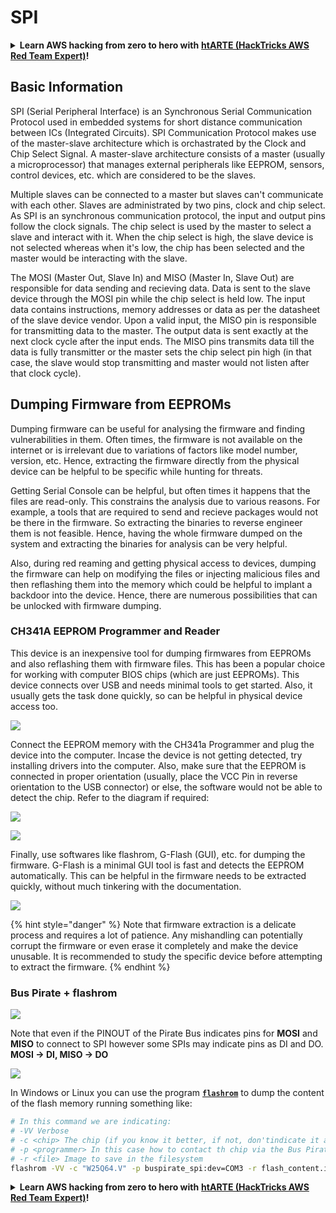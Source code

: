 # SPI

<details>

<summary><strong>Learn AWS hacking from zero to hero with</strong> <a href="https://training.hacktricks.xyz/courses/arte"><strong>htARTE (HackTricks AWS Red Team Expert)</strong></a><strong>!</strong></summary>

Other ways to support HackTricks:

* If you want to see your **company advertised in HackTricks** or **download HackTricks in PDF** Check the [**SUBSCRIPTION PLANS**](https://github.com/sponsors/carlospolop)!
* Get the [**official PEASS & HackTricks swag**](https://peass.creator-spring.com)
* Discover [**The PEASS Family**](https://opensea.io/collection/the-peass-family), our collection of exclusive [**NFTs**](https://opensea.io/collection/the-peass-family)
* **Join the** 💬 [**Discord group**](https://discord.gg/hRep4RUj7f) or the [**telegram group**](https://t.me/peass) or **follow** us on **Twitter** 🐦 [**@carlospolopm**](https://twitter.com/hacktricks\_live)**.**
* **Share your hacking tricks by submitting PRs to the** [**HackTricks**](https://github.com/carlospolop/hacktricks) and [**HackTricks Cloud**](https://github.com/carlospolop/hacktricks-cloud) github repos.

</details>

## Basic Information

SPI (Serial Peripheral Interface) is an Synchronous Serial Communication Protocol used in embedded systems for short distance communication between ICs (Integrated Circuits). SPI Communication Protocol makes use of the master-slave architecture which is orchastrated by the Clock and Chip Select Signal. A master-slave architecture consists of a master (usually a microprocessor) that manages external peripherals like EEPROM, sensors, control devices, etc. which are considered to be the slaves.

Multiple slaves can be connected to a master but slaves can't communicate with each other. Slaves are administrated by two pins, clock and chip select. As SPI is an synchronous communication protocol, the input and output pins follow the clock signals. The chip select is used by the master to select a slave and interact with it. When the chip select is high, the slave device is not selected whereas when it's low, the chip has been selected and the master would be interacting with the slave.

The MOSI (Master Out, Slave In) and MISO (Master In, Slave Out) are responsible for data sending and recieving data. Data is sent to the slave device through the MOSI pin while the chip select is held low. The input data contains instructions, memory addresses or data as per the datasheet of the slave device vendor. Upon a valid input, the MISO pin is responsible for transmitting data to the master. The output data is sent exactly at the next clock cycle after the input ends. The MISO pins transmits data till the data is fully transmitter or the master sets the chip select pin high (in that case, the slave would stop transmitting and master would not listen after that clock cycle).

## Dumping Firmware from EEPROMs

Dumping firmware can be useful for analysing the firmware and finding vulnerabilities in them. Often times, the firmware is not available on the internet or is irrelevant due to variations of factors like model number, version, etc. Hence, extracting the firmware directly from the physical device can be helpful to be specific while hunting for threats. 

Getting Serial Console can be helpful, but often times it happens that the files are read-only. This constrains the analysis due to various reasons. For example, a tools that are required to send and recieve packages would not be there in the firmware. So extracting the binaries to reverse engineer them is not feasible. Hence, having the whole firmware dumped on the system and extracting the binaries for analysis can be very helpful. 

Also, during red reaming and getting physical access to devices, dumping the firmware can help on modifying the files or injecting malicious files and then reflashing them into the memory which could be helpful to implant a backdoor into the device. Hence, there are numerous possibilities that can be unlocked with firmware dumping. 

### CH341A EEPROM Programmer and Reader

This device is an inexpensive tool for dumping firmwares from EEPROMs and also reflashing them with firmware files. This has been a popular choice for working with computer BIOS chips (which are just EEPROMs). This device connects over USB and needs minimal tools to get started. Also, it usually gets the task done quickly, so can be helpful in physical device access too. 

![](<../../.gitbook/assets/board_image_ch341a.jpg>)

Connect the EEPROM memory with the CH341a Programmer and plug the device into the computer. Incase the device is not getting detected, try installing drivers into the computer. Also, make sure that the EEPROM is connected in proper orientation (usually, place the VCC Pin in reverse orientation to the USB connector) or else, the software would not be able to detect the chip. Refer to the diagram if required:

![](<../../.gitbook/assets/connect_wires_ch341a.jpg>)

![](<../../.gitbook/assets/eeprom_plugged_ch341a.jpg>)

Finally, use softwares like flashrom, G-Flash (GUI), etc. for dumping the firmware. G-Flash is a minimal GUI tool is fast and detects the EEPROM automatically. This can be helpful in the firmware needs to be extracted quickly, without much tinkering with the documentation. 

![](<../../.gitbook/assets/connected_status_ch341a.jpg>)

{% hint style="danger" %} Note that firmware extraction is a delicate process and requires a lot of patience. Any mishandling can potentially corrupt the firmware or even erase it completely and make the device unusable. It is recommended to study the specific device before attempting to extract the firmware. {% endhint %}

### Bus Pirate + flashrom

![](<../../.gitbook/assets/image (907).png>)

Note that even if the PINOUT of the Pirate Bus indicates pins for **MOSI** and **MISO** to connect to SPI however some SPIs may indicate pins as DI and DO. **MOSI -> DI, MISO -> DO**

![](<../../.gitbook/assets/image (357).png>)

In Windows or Linux you can use the program [**`flashrom`**](https://www.flashrom.org/Flashrom) to dump the content of the flash memory running something like:

```bash
# In this command we are indicating:
# -VV Verbose
# -c <chip> The chip (if you know it better, if not, don'tindicate it and the program might be able to find it)
# -p <programmer> In this case how to contact th chip via the Bus Pirate
# -r <file> Image to save in the filesystem
flashrom -VV -c "W25Q64.V" -p buspirate_spi:dev=COM3 -r flash_content.img
```

<details>

<summary><strong>Learn AWS hacking from zero to hero with</strong> <a href="https://training.hacktricks.xyz/courses/arte"><strong>htARTE (HackTricks AWS Red Team Expert)</strong></a><strong>!</strong></summary>

Other ways to support HackTricks:

* If you want to see your **company advertised in HackTricks** or **download HackTricks in PDF** Check the [**SUBSCRIPTION PLANS**](https://github.com/sponsors/carlospolop)!
* Get the [**official PEASS & HackTricks swag**](https://peass.creator-spring.com)
* Discover [**The PEASS Family**](https://opensea.io/collection/the-peass-family), our collection of exclusive [**NFTs**](https://opensea.io/collection/the-peass-family)
* **Join the** 💬 [**Discord group**](https://discord.gg/hRep4RUj7f) or the [**telegram group**](https://t.me/peass) or **follow** us on **Twitter** 🐦 [**@carlospolopm**](https://twitter.com/hacktricks\_live)**.**
* **Share your hacking tricks by submitting PRs to the** [**HackTricks**](https://github.com/carlospolop/hacktricks) and [**HackTricks Cloud**](https://github.com/carlospolop/hacktricks-cloud) github repos.

</details>
